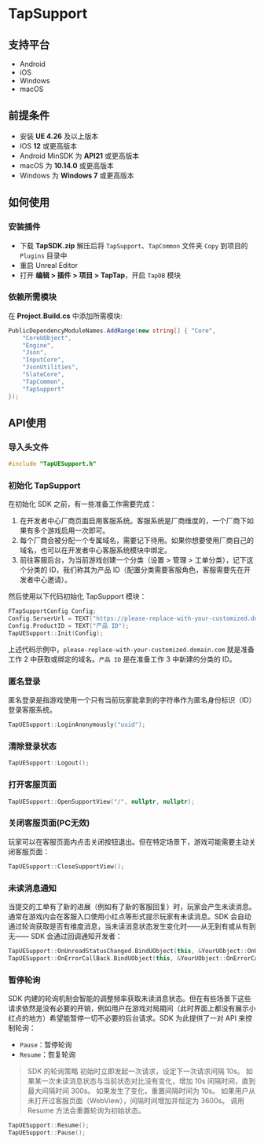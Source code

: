 # TapSupport

## 支持平台

* Android
* iOS
* Windows
* macOS

## 前提条件

* 安装 **UE 4.26** 及以上版本
* IOS **12** 或更高版本 
* Android MinSDK 为 **API21** 或更高版本
* macOS 为 **10.14.0** 或更高版本
* Windows 为 **Windows 7** 或更高版本

## 如何使用

### 安装插件

* 下载 **TapSDK.zip** 解压后将 `TapSupport`、`TapCommon` 文件夹 `Copy` 到项目的 `Plugins` 目录中
* 重启 Unreal Editor
* 打开 **编辑 > 插件 > 项目 > TapTap**，开启 `TapDB` 模块

### 依赖所需模块
在 **Project.Build.cs** 中添加所需模块:
```c#
PublicDependencyModuleNames.AddRange(new string[] { "Core",
	"CoreUObject",
	"Engine",
	"Json",
	"InputCore",
	"JsonUtilities",
	"SlateCore",
	"TapCommon",
	"TapSupport"
});
```

## API使用

### 导入头文件
```cpp
#include "TapUESupport.h"
```

### 初始化 TapSupport

在初始化 SDK 之前，有一些准备工作需要完成：

1. 在开发者中心厂商页面启用客服系统。客服系统是厂商维度的，一个厂商下如果有多个游戏启用一次即可。
2. 每个厂商会被分配一个专属域名，需要记下待用。如果你想要使用厂商自己的域名，也可以在开发者中心客服系统模块中绑定。
3. 前往客服后台，为当前游戏创建一个分类（设置 > 管理 > 工单分类），记下这个分类的 ID，我们称其为产品 ID（配置分类需要客服角色，客服需要先在开发者中心邀请）。


然后使用以下代码初始化 TapSupport 模块：
```cpp
FTapSupportConfig Config;
Config.ServerUrl = TEXT("https://please-replace-with-your-customized.domain.com");
Config.ProductID = TEXT("产品 ID");
TapUESupport::Init(Config);
```

上述代码示例中，`please-replace-with-your-customized.domain.com` 就是准备工作 2 中获取或绑定的域名。`产品 ID` 是在准备工作 3 中新建的分类的 ID。

### 匿名登录

匿名登录是指游戏使用一个只有当前玩家能拿到的字符串作为匿名身份标识（ID）登录客服系统。
```cpp
TapUESupport::LoginAnonymously("uuid");
```


### 清除登录状态
```cpp
TapUESupport::Logout();
```

### 打开客服页面

```cpp
TapUESupport::OpenSupportView("/", nullptr, nullptr);
```

### 关闭客服页面(PC无效)

玩家可以在客服页面内点击关闭按钮退出。但在特定场景下，游戏可能需要主动关闭客服页面：
```cpp
TapUESupport::CloseSupportView();
```

### 未读消息通知

当提交的工单有了新的进展（例如有了新的客服回复）时，玩家会产生未读消息。通常在游戏内会在客服入口使用小红点等形式提示玩家有未读消息。SDK 会自动通过轮询获取是否有维度消息，当未读消息状态发生变化时——从无到有或从有到无—— SDK 会通过回调通知开发者：


```cpp
TapUESupport::OnUnreadStatusChanged.BindUObject(this, &YourUObject::OnUnreadStatusChanged);
TapUESupport::OnErrorCallBack.BindUObject(this, &YourUObject::OnErrorCallBack);
```

### 暂停轮询

SDK 内建的轮询机制会智能的调整频率获取未读消息状态。但在有些场景下这些请求依然是没有必要的开销，例如用户在游戏对局期间（此时界面上都没有展示小红点的地方）希望能暂停一切不必要的后台请求。SDK 为此提供了一对 API 来控制轮询：

- `Pause`：暂停轮询
- `Resume`：恢复轮询


> SDK 的轮询策略
> 初始时立即发起一次请求，设定下一次请求间隔 10s。
> 如果某一次未读消息状态与当前状态对比没有变化，增加 10s 间隔时间，直到最大间隔时间 300s。 如果发生了变化，重置间隔时间为 10s。
> 如果用户从未打开过客服页面（WebView），间隔时间增加并恒定为 3600s。
> 调用 Resume 方法会重置轮询为初始状态。
```cpp
TapUESupport::Resume();
TapUESupport::Pause();
```

